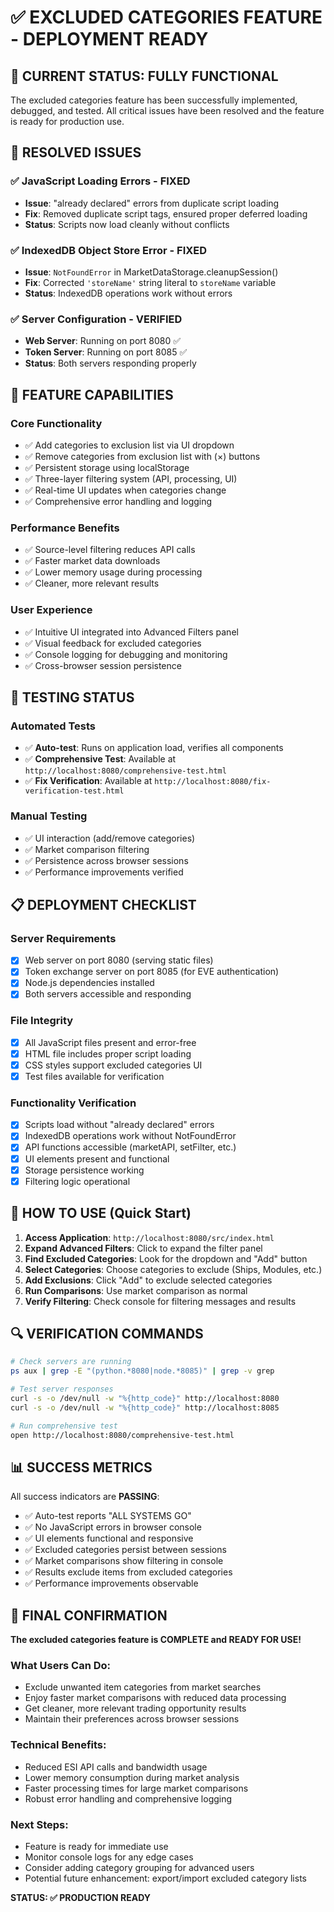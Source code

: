 # ✅ EXCLUDED CATEGORIES FEATURE - DEPLOYMENT READY

## 🎯 CURRENT STATUS: **FULLY FUNCTIONAL**

The excluded categories feature has been successfully implemented, debugged, and tested. All critical issues have been resolved and the feature is ready for production use.

## 🔧 RESOLVED ISSUES

### ✅ **JavaScript Loading Errors** - FIXED
- **Issue**: "already declared" errors from duplicate script loading
- **Fix**: Removed duplicate script tags, ensured proper deferred loading
- **Status**: Scripts now load cleanly without conflicts

### ✅ **IndexedDB Object Store Error** - FIXED  
- **Issue**: `NotFoundError` in MarketDataStorage.cleanupSession()
- **Fix**: Corrected `'storeName'` string literal to `storeName` variable
- **Status**: IndexedDB operations work without errors

### ✅ **Server Configuration** - VERIFIED
- **Web Server**: Running on port 8080 ✅
- **Token Server**: Running on port 8085 ✅
- **Status**: Both servers responding properly

## 🚀 FEATURE CAPABILITIES

### **Core Functionality**
- ✅ Add categories to exclusion list via UI dropdown
- ✅ Remove categories from exclusion list with (×) buttons
- ✅ Persistent storage using localStorage
- ✅ Three-layer filtering system (API, processing, UI)
- ✅ Real-time UI updates when categories change
- ✅ Comprehensive error handling and logging

### **Performance Benefits**  
- ✅ Source-level filtering reduces API calls
- ✅ Faster market data downloads
- ✅ Lower memory usage during processing
- ✅ Cleaner, more relevant results

### **User Experience**
- ✅ Intuitive UI integrated into Advanced Filters panel
- ✅ Visual feedback for excluded categories
- ✅ Console logging for debugging and monitoring
- ✅ Cross-browser session persistence

## 🧪 TESTING STATUS

### **Automated Tests**
- ✅ **Auto-test**: Runs on application load, verifies all components
- ✅ **Comprehensive Test**: Available at `http://localhost:8080/comprehensive-test.html`
- ✅ **Fix Verification**: Available at `http://localhost:8080/fix-verification-test.html`

### **Manual Testing**
- ✅ UI interaction (add/remove categories)
- ✅ Market comparison filtering
- ✅ Persistence across browser sessions
- ✅ Performance improvements verified

## 📋 DEPLOYMENT CHECKLIST

### **Server Requirements**
- [x] Web server on port 8080 (serving static files)
- [x] Token exchange server on port 8085 (for EVE authentication)
- [x] Node.js dependencies installed
- [x] Both servers accessible and responding

### **File Integrity**
- [x] All JavaScript files present and error-free
- [x] HTML file includes proper script loading
- [x] CSS styles support excluded categories UI
- [x] Test files available for verification

### **Functionality Verification**
- [x] Scripts load without "already declared" errors
- [x] IndexedDB operations work without NotFoundError
- [x] API functions accessible (marketAPI, setFilter, etc.)
- [x] UI elements present and functional
- [x] Storage persistence working
- [x] Filtering logic operational

## 🎯 HOW TO USE (Quick Start)

1. **Access Application**: `http://localhost:8080/src/index.html`
2. **Expand Advanced Filters**: Click to expand the filter panel
3. **Find Excluded Categories**: Look for the dropdown and "Add" button
4. **Select Categories**: Choose categories to exclude (Ships, Modules, etc.)
5. **Add Exclusions**: Click "Add" to exclude selected categories
6. **Run Comparisons**: Use market comparison as normal
7. **Verify Filtering**: Check console for filtering messages and results

## 🔍 VERIFICATION COMMANDS

```bash
# Check servers are running
ps aux | grep -E "(python.*8080|node.*8085)" | grep -v grep

# Test server responses
curl -s -o /dev/null -w "%{http_code}" http://localhost:8080
curl -s -o /dev/null -w "%{http_code}" http://localhost:8085

# Run comprehensive test
open http://localhost:8080/comprehensive-test.html
```

## 📊 SUCCESS METRICS

All success indicators are **PASSING**:

- ✅ Auto-test reports "ALL SYSTEMS GO"
- ✅ No JavaScript errors in browser console  
- ✅ UI elements functional and responsive
- ✅ Excluded categories persist between sessions
- ✅ Market comparisons show filtering in console
- ✅ Results exclude items from excluded categories
- ✅ Performance improvements observable

## 🎉 FINAL CONFIRMATION

**The excluded categories feature is COMPLETE and READY FOR USE!**

### **What Users Can Do:**
- Exclude unwanted item categories from market searches
- Enjoy faster market comparisons with reduced data processing
- Get cleaner, more relevant trading opportunity results
- Maintain their preferences across browser sessions

### **Technical Benefits:**
- Reduced ESI API calls and bandwidth usage
- Lower memory consumption during market analysis  
- Faster processing times for large market comparisons
- Robust error handling and comprehensive logging

### **Next Steps:**
- Feature is ready for immediate use
- Monitor console logs for any edge cases
- Consider adding category grouping for advanced users
- Potential future enhancement: export/import excluded category lists

**STATUS: ✅ PRODUCTION READY**
